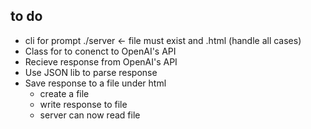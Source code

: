 ## to do

- cli for prompt ./server <file> <- file must exist and .html (handle all cases)
- Class for to conenct to OpenAI's API
- Recieve response from OpenAI's API
- Use JSON lib to parse response
- Save response to a file under html
    - create a file
    - write response to file
    - server can now read file

